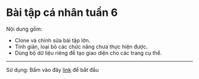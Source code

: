 ﻿Bài tập cá nhân tuần 6
================
Nội dung gồm:

  * Clone và chỉnh sửa bài tập lớn.
  * Tinh giản, loại bỏ các chức năng chưa thực hiện được.
  * Dùng bộ dữ liệu riêng để tạo giao diện cho các trang cụ thể.
----------------------------
Sử dụng:
Bấm vào đây [link](./index.html) để bắt đầu

